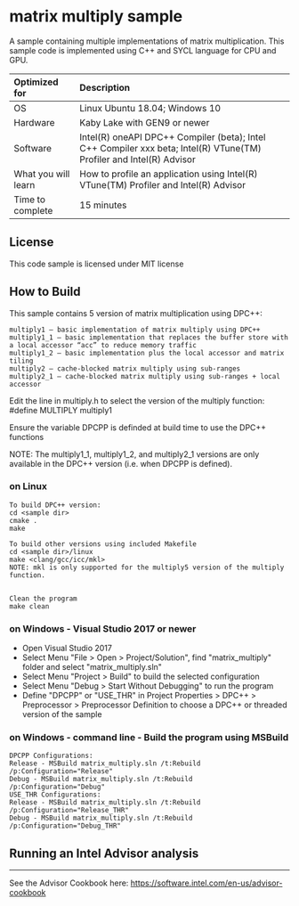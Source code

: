 # matrix multiply sample
A sample containing multiple implementations of matrix multiplication. This sample code is implemented using C++ and SYCL language for CPU and GPU. 
  
| Optimized for                       | Description
|:---                               |:---
| OS                                | Linux Ubuntu 18.04; Windows 10
| Hardware                          | Kaby Lake with GEN9 or newer
| Software                          | Intel(R) oneAPI DPC++ Compiler (beta); Intel C++ Compiler xxx beta; Intel(R) VTune(TM) Profiler and Intel(R) Advisor
| What you will learn               | How to profile an application using Intel(R) VTune(TM) Profiler and Intel(R) Advisor
| Time to complete                  | 15 minutes

 

## License  
This code sample is licensed under MIT license

## How to Build  

This sample contains 5 version of matrix multiplication using DPC++:

    multiply1 – basic implementation of matrix multiply using DPC++
    multiply1_1 – basic implementation that replaces the buffer store with a local accessor “acc” to reduce memory traffic
    multiply1_2 – basic implementation plus the local accessor and matrix tiling
    multiply2 – cache-blocked matrix multiply using sub-ranges
    multiply2_1 – cache-blocked matrix multiply using sub-ranges + local accessor

Edit the line in multiply.h to select the version of the multiply function:
#define MULTIPLY multiply1

Ensure the variable DPCPP is definded at build time to use the DPC++ functions

NOTE: The multiply1_1, multiply1_2, and multiply2_1 versions are only available in the DPC++ version (i.e. when DPCPP is defined).

### on Linux  
	To build DPC++ version:
	cd <sample dir>
	cmake .
	make 
	
	To build other versions using included Makefile
	cd <sample dir>/linux
	make <clang/gcc/icc/mkl>
	NOTE: mkl is only supported for the multiply5 version of the multiply function.


    Clean the program  
    make clean  

### on Windows - Visual Studio 2017 or newer
   * Open Visual Studio 2017
   * Select Menu "File > Open > Project/Solution", find "matrix_multiply" folder and select "matrix_multiply.sln"
   * Select Menu "Project > Build" to build the selected configuration
   * Select Menu "Debug > Start Without Debugging" to run the program
   * Define "DPCPP" or "USE_THR" in Project Properties > DPC++ > Preprocessor > Preprocessor Definition to choose a DPC++ or threaded version of the sample

### on Windows - command line - Build the program using MSBuild
    DPCPP Configurations:
    Release - MSBuild matrix_multiply.sln /t:Rebuild /p:Configuration="Release"
    Debug - MSBuild matrix_multiply.sln /t:Rebuild /p:Configuration="Debug"
    USE_THR Configurations:
    Release - MSBuild matrix_multiply.sln /t:Rebuild /p:Configuration="Release_THR"
    Debug - MSBuild matrix_multiply.sln /t:Rebuild /p:Configuration="Debug_THR"   


## Running an Intel Advisor analysis
------------------------------------------

See the Advisor Cookbook here: https://software.intel.com/en-us/advisor-cookbook

